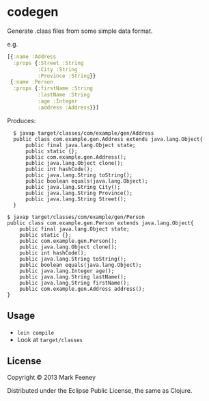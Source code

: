 # codegen

Generate .class files from some simple data format.

e.g.

```clojure
[{:name :Address
  :props {:Street :String
          :City :String
          :Province :String}}
 {:name :Person
  :props {:firstName :String
          :lastName :String
          :age :Integer
          :address :Address}}]
```

Produces:

```
  $ javap target/classes/com/example/gen/Address
  public class com.example.gen.Address extends java.lang.Object{
      public final java.lang.Object state;
      public static {};
      public com.example.gen.Address();
      public java.lang.Object clone();
      public int hashCode();
      public java.lang.String toString();
      public boolean equals(java.lang.Object);
      public java.lang.String City();
      public java.lang.String Province();
      public java.lang.String Street();
  }
```

```
$ javap target/classes/com/example/gen/Person
public class com.example.gen.Person extends java.lang.Object{
    public final java.lang.Object state;
    public static {};
    public com.example.gen.Person();
    public java.lang.Object clone();
    public int hashCode();
    public java.lang.String toString();
    public boolean equals(java.lang.Object);
    public java.lang.Integer age();
    public java.lang.String lastName();
    public java.lang.String firstName();
    public com.example.gen.Address address();
}
```

## Usage

* `lein compile`
* Look at `target/classes`

## License

Copyright © 2013 Mark Feeney

Distributed under the Eclipse Public License, the same as Clojure.
